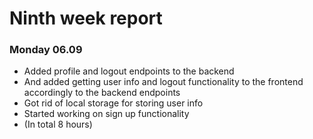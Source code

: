# Ninth week report

### Monday 06.09

- Added profile and logout endpoints to the backend
- And added getting user info and logout functionality to the frontend accordingly to the backend endpoints
- Got rid of local storage for storing user info
- Started working on sign up functionality
- (In total 8 hours)

